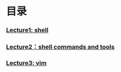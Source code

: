 # 目录

### [Lecture1: shell](https://github.com/coderhare/missing-semester-2020exersices/tree/main/Lecture1) 



### [Lecture2：shell commands and tools](https://github.com/coderhare/missing-semester-2020exersices/tree/main/Lecture2)



### [Lecture3: vim](https://github.com/coderhare/missing-semester-2020exersices/tree/main/Lecture3)
